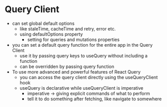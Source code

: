 # Query Client

- can set global default options
  - like staleTime, cacheTime and retry, error etc.
  - using defaultOptions property
    - setting for queries and mutations properties
- you can set a default query function for the entire app in the Query Client
  - use it by passing query keys to useQuery without including a function
  - can be overridden by passing query function
- To use more advanced and powerful features of React Query
  - you can access the query client directly using the useQueryClient hook
  - useQuery is declarative while useQueryClient is imperative
    - imperative -> giving explicit commands of what to perform
    - tell it to do something after fetching, like navigate to somewhere